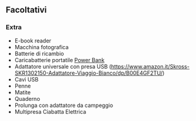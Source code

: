 <!-- # Lista materiali personali -->
## Facoltativi

### Extra

* E-book reader
* Macchina fotografica
* Batterie di ricambio
* Caricabatterie portatile [Power Bank](https://www.amazon.it/Migliorata-Anker-Portatile-PowerCore-Retrocompatibile/dp/B01N0X3NL5/)
* Adattatore universale con presa USB (https://www.amazon.it/Skross-SKR1302150-Adattatore-Viaggio-Bianco/dp/B00E4GF2TU/)
* Cavi USB
* Penne
* Matite
* Quaderno
* Prolunga con adattatore da campeggio
* Multipresa Ciabatta Elettrica
